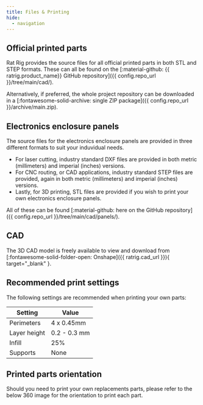 ```yaml
---
title: Files & Printing
hide:
  - navigation
---
```


## Official printed parts

Rat Rig provides the source files for all official printed parts in both STL and STEP formats. These can all be found on the [:material-github: {{ ratrig.product_name}} GitHub repository]({{ config.repo_url }}/tree/main/cad/). 

Alternatively, if preferred, the whole project repository can be downloaded in a [:fontawesome-solid-archive: single ZIP package]({{ config.repo_url }}/archive/main.zip).

## Electronics enclosure panels

The source files for the electronics enclosure panels are provided in three different formats to suit your induvidual needs.

- For laser cutting, industry standard DXF files are provided in both metric (millimeters) and imperial (inches) versions.
- For CNC routing, or CAD applications, industry standard STEP files are provided, again in both metric (millimeters) and imperial (inches) versions.
- Lastly, for 3D printing, STL files are provided if you wish to print your own electronics enclosure panels.

All of these can be found [:material-github: here on the GitHub repository]({{ config.repo_url }}/tree/main/cad/panels/). 

## CAD

The 3D CAD model is freely available to view and download from [:fontawesome-solid-folder-open: Onshape]({{ ratrig.cad_url }}){ target="_blank" }.

## Recommended print settings

The following settings are recommended when printing your own parts:

| Setting      | Value        |
| ------------ | ------------ |
| Perimeters   | 4 x 0.45mm   |
| Layer height | 0.2 - 0.3 mm |
| Infill       | 25%          |
| Supports     | None         |

## Printed parts orientation
Should you need to print your own replacements parts, please refer to the below 360 image for the orientation to print each part.
<div
    class="cloudimage-360"
    data-folder="/assets/360/printed_parts/"
    data-filename="{index}.png"
    data-amount="24">
</div>
